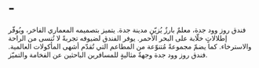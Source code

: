 # -
فندق روز وود جدة، معلمٌ بارزٌ يُزيّن مدينة جدة. يتميز بتصميمه المعماري الفاخر، ويُوفّر إطلالاتٍ خلّابة على البحر الأحمر.  يوفر الفندق لضيوفه تجربةً لا تُنسى من الراحة والاسترخاء.  كما يضمّ مجموعةً مُتنوّعة من المطاعم التي تُقدّم أشهى المأكولات العالمية.  فندق روز وود جدة وجهةٌ مثاليةٍ للمسافرين الباحثين عن الفخامة والتميّز.
